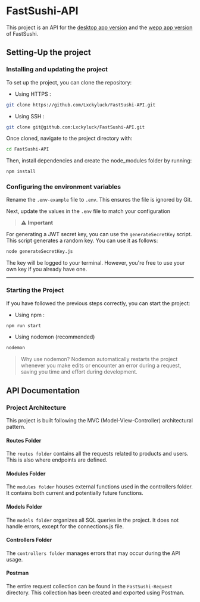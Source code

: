 # FastSushi-API

This project is an API for the [desktop app version](https://github.com/Lxckyluck/FastSushi-DesktopApp) and the [wepp app version](https://github.com/Lxckyluck/FastSushi-WebApp) of FastSushi.

## Setting-Up the project

### Installing and updating the project

To set up the project, you can clone the repository:

- Using HTTPS :

```bash
git clone https://github.com/Lxckyluck/FastSushi-API.git
```

- Using SSH :

```bash
git clone git@github.com:Lxckyluck/FastSushi-API.git
```

Once cloned, navigate to the project directory with:

```bash
cd FastSushi-API
```

Then, install dependencies and create the node_modules folder by running:

```bash
npm install
```

### Configuring the environment variables

Rename the `.env-example` file to `.env`. This ensures the file is ignored by Git.

Next, update the values in the `.env` file to match your configuration

> ⚠️ **Important**

For generating a JWT secret key, you can use the `generateSecretKey` script. This script generates a random key. You can use it as follows:

```bash
node generateSecretKey.js
```

The key will be logged to your terminal. However, you're free to use your own key if you already have one.

---

### Starting the Project

If you have followed the previous steps correctly, you can start the project:

- Using npm :

```bash
npm run start
```

- Using nodemon (recommended)

```bash
nodemon
```

> Why use nodemon? Nodemon automatically restarts the project whenever you make edits or encounter an error during a request, saving you time and effort during development.

## API Documentation

### Project Architecture

This project is built following the MVC (Model-View-Controller) architectural pattern.

#### Routes Folder

The `routes folder` contains all the requests related to products and users. This is also where endpoints are defined.

#### Modules Folder

The `modules folder` houses external functions used in the controllers folder. It contains both current and potentially future functions.

#### Models Folder

The `models folder` organizes all SQL queries in the project. It does not handle errors, except for the connections.js file.

#### Controllers Folder

The `controllers folder` manages errors that may occur during the API usage.

#### Postman

The entire request collection can be found in the `FastSushi-Request` directory. This collection has been created and exported using Postman.
